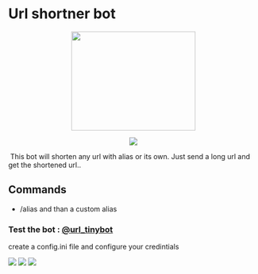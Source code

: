 

# Url shortner bot

<p align="center">
  <a href="https://www.python.org">
    <img src="https://i.imgur.com/wMG9viI.png" height = 200 width = 250>
  </a>
</p>



<p align="center">
  <a href="https://www.python.org">
    <img src="http://ForTheBadge.com/images/badges/made-with-python.svg">
  </a>
</p>	

​	  This bot will shorten any url with alias or its own. Just send a long url and get the shortened url..

## Commands 

- /alias and than a custom alias

### Test  the bot : [@url_tinybot](https://www.telegram.me/url_tinybot)

create a config.ini file and configure your credintials

<p align="middle">

<img src="https://badgen.net/badge/Name/iniyanv/green?icon=awesome&labelColor=black"></a>
<a href="https://telegram.dog/who_am_I_2006"><img src="https://img.shields.io/badge/Telegram-blue.svg?logo=telegram"></a>
<a href="https://github.com/iniyanv"><img src="https://badgen.net/badge/Follow%20on%20/GitHub/80FF00?icon=github&labelColor=black"></a>
<p align="left">
</p>












